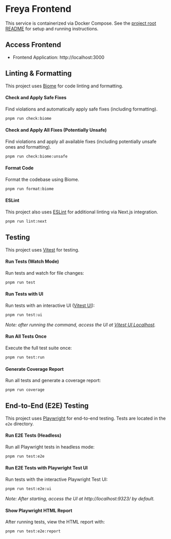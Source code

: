 # Freya Frontend

This service is containerized via Docker Compose. See the [project root README](../README.md) for setup and running instructions.

## Access Frontend

- Frontend Application: http://localhost:3000

## Linting & Formatting

This project uses [Biome][] for code linting and formatting.

#### Check and Apply Safe Fixes
Find violations and automatically apply safe fixes (including formatting).

```bash
pnpm run check:biome
```

#### Check and Apply All Fixes (Potentially Unsafe)
Find violations and apply all available fixes (including potentially unsafe ones and formatting).

```bash
pnpm run check:biome:unsafe
```

#### Format Code
Format the codebase using Biome.

```bash
pnpm run format:biome
```

#### ESLint

This project also uses [ESLint][] for additional linting via Next.js integration.

```bash
pnpm run lint:next
```

## Testing

This project uses [Vitest][] for testing.

#### Run Tests (Watch Mode)
Run tests and watch for file changes:
```bash
pnpm run test
```

#### Run Tests with UI
Run tests with an interactive UI ([Vitest UI][]):
```bash
pnpm run test:ui
```
*Note: after running the command, access the UI at [Vitest UI Localhost][].*

#### Run All Tests Once
Execute the full test suite once:
```bash
pnpm run test:run
```

#### Generate Coverage Report
Run all tests and generate a coverage report:
```bash
pnpm run coverage
```
 
## End-to-End (E2E) Testing

This project uses [Playwright][] for end-to-end testing. Tests are located in the `e2e` directory.

#### Run E2E Tests (Headless)
Run all Playwright tests in headless mode:
```bash
pnpm run test:e2e
```

#### Run E2E Tests with Playwright Test UI
Run tests with the interactive Playwright Test UI:
```bash
pnpm run test:e2e:ui
```
*Note: After starting, access the UI at http://localhost:9323/ by default.*

#### Show Playwright HTML Report
After running tests, view the HTML report with:
```bash
pnpm run test:e2e:report
```

[Biome]: https://biomejs.dev/
[ESLint]: https://eslint.org/
[Playwright]: https://playwright.dev/
[Vitest]: https://vitest.dev/
[Vitest UI]: https://vitest.dev/guide/ui
[Vitest UI Localhost]: http://localhost:51204/__vitest__/
